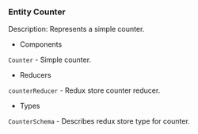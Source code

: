 ### Entity Counter

Description: Represents a simple counter.

- Components

`Counter` - Simple counter.

- Reducers

`counterReducer` - Redux store counter reducer.

- Types

`CounterSchema` - Describes redux store type for counter.
